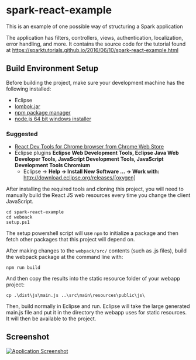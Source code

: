 # spark-react-example
This is an example of one possible way of structuring a Spark application

The application has filters, controllers, views, authentication, localization, error handling, and more. 
It contains the source code for the tutorial found at https://sparktutorials.github.io/2016/06/10/spark-react-example.html

## Build Environment Setup
Before building the project, make sure your development machine has the following installed:

* Eclipse
* [lombok.jar](https://projectlombok.org/download)
* [npm package manager](https://www.npmjs.com/package/npm)
* [node.js 64 bit windows installer](https://nodejs.org/en/download/)

### Suggested

* [React Dev Tools for Chrome browser from Chrome Web Store](https://chrome.google.com/webstore/detail/react-developer-tools/fmkadmapgofadopljbjfkapdkoienihi/related)
* Eclipse plugins **Eclipse Web Development Tools, Eclipse Java Web Developer Tools, JavaScript Development Tools, JavaScript Development Tools Chromium**
  * Eclipse -> **Help -> Install New Software ... -> Work with:** http://download.eclipse.org/releases/[oxygen]

After installing the required tools and cloning this project, you will need to manually build the React JS web resources every time you change the client JavaScript.

    cd spark-react-example
    cd weboack
    setup.ps1
    
The setup powershell script will use `npm` to initialize a package and then fetch other packages that this project will depend on.

After making changes to the `webpack/src/` contents (such as .js files), build the webpack package at the command line with:

    npm run build
    
And then copy the results into the static resource folder of your webapp project:

    cp .\dist\js\main.js ..\src\main\resources\public\js\
    
Then, build normally in Eclipse and run.  Eclipse will take the large generated main.js file and put it in the directory the webapp uses for static resources. It will then be available to the project.

## Screenshot
[![Application Screenshot](https://i.imgur.com/hFEpQMS.png)](https://i.imgur.com/hFEpQMS.png)
